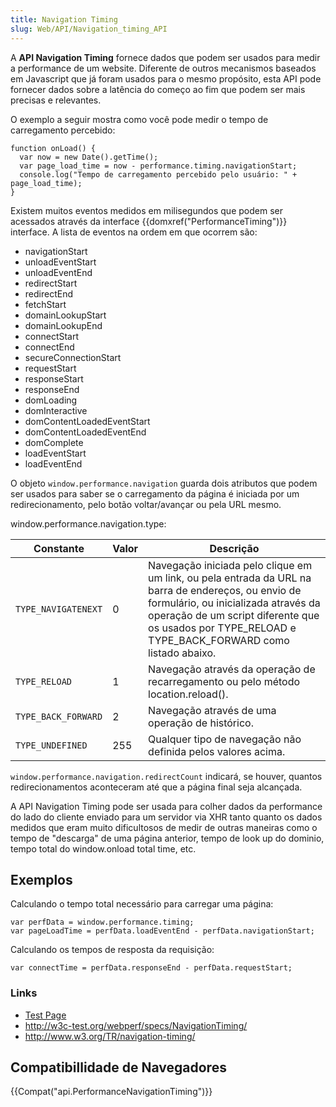 ```yaml
---
title: Navigation Timing
slug: Web/API/Navigation_timing_API
---
```

A **API Navigation Timing** fornece dados que podem ser usados para medir a performance de um website. Diferente de outros mecanismos baseados em Javascript que já foram usados para o mesmo propósito, esta API pode fornecer dados sobre a latência do começo ao fim que podem ser mais precisas e relevantes.

O exemplo a seguir mostra como você pode medir o tempo de carregamento percebido:

```
function onLoad() {
  var now = new Date().getTime();
  var page_load_time = now - performance.timing.navigationStart;
  console.log("Tempo de carregamento percebido pelo usuário: " + page_load_time);
}
```

Existem muitos eventos medidos em milisegundos que podem ser acessados através da interface {{domxref("PerformanceTiming")}} interface. A lista de eventos na ordem em que ocorrem são:

- navigationStart
- unloadEventStart
- unloadEventEnd
- redirectStart
- redirectEnd
- fetchStart
- domainLookupStart
- domainLookupEnd
- connectStart
- connectEnd
- secureConnectionStart
- requestStart
- responseStart
- responseEnd
- domLoading
- domInteractive
- domContentLoadedEventStart
- domContentLoadedEventEnd
- domComplete
- loadEventStart
- loadEventEnd

O objeto `window.performance.navigation` guarda dois atributos que podem ser usados para saber se o carregamento da página é iniciada por um redirecionamento, pelo botão voltar/avançar ou pela URL mesmo.

window\.performance.navigation.type:

| Constante           | Valor | Descrição                                                                                                                                                                                                                                          |
| ------------------- | ----- | -------------------------------------------------------------------------------------------------------------------------------------------------------------------------------------------------------------------------------------------------- |
| `TYPE_NAVIGATENEXT` | 0     | Navegação iniciada pelo clique em um link, ou pela entrada da URL na barra de endereços, ou envio de formulário, ou inicializada através da operação de um script diferente que os usados por TYPE_RELOAD e TYPE_BACK_FORWARD como listado abaixo. |
| `TYPE_RELOAD`       | 1     | Navegação através da operação de recarregamento ou pelo método location.reload().                                                                                                                                                                  |
| `TYPE_BACK_FORWARD` | 2     | Navegação através de uma operação de histórico.                                                                                                                                                                                                    |
| `TYPE_UNDEFINED`    | 255   | Qualquer tipo de navegação não definida pelos valores acima.                                                                                                                                                                                       |

`window.performance.navigation.redirectCount` indicará, se houver, quantos redirecionamentos aconteceram até que a página final seja alcançada.

A API Navigation Timing pode ser usada para colher dados da performance do lado do cliente enviado para um servidor via XHR tanto quanto os dados medidos que eram muito dificultosos de medir de outras maneiras como o tempo de "descarga" de uma página anterior, tempo de look up do dominio, tempo total do window\.onload total time, etc.

## Exemplos

Calculando o tempo total necessário para carregar uma página:

```
var perfData = window.performance.timing;
var pageLoadTime = perfData.loadEventEnd - perfData.navigationStart;
```

Calculando os tempos de resposta da requisição:

```
var connectTime = perfData.responseEnd - perfData.requestStart;
```

### Links

- [Test Page](http://webtimingdemo.appspot.com/)
- <http://w3c-test.org/webperf/specs/NavigationTiming/>
- <http://www.w3.org/TR/navigation-timing/>

## Compatibillidade de Navegadores

{{Compat("api.PerformanceNavigationTiming")}}
